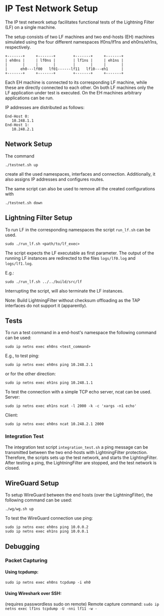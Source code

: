 # IP Test Network Setup

The IP test network setup facilitates functional tests of the Lightning Filter (LF) on a single machine.

The setup consists of two LF machines and two end-hosts (EH) machines simulated using the four different namespaces lf0ns/lf1ns and eh0ns/eh1ns, respectively.

```
+-------+     +-------+        +-------+     +-------+
| eh0ns |     | lf0ns |        | lf1ns |     | eh1ns |
|       |     |       |        |       |     |       |
|      eh0---lf00   lf01------lf11   lf10---eh1      |
+-------+     +-------+        +-------+     +-------+
```

Each EH machine is connected to its corresponding LF machine, while these are directly connected to each other.
On both LF machines only the LF application under test is executed. On the EH machines arbitrary applications can be run.

IP addresses are distributed as follows:
```
End-Host 0:
   10.248.1.1
End-Host 1:
   10.248.2.1
```

## Network Setup

The command
```
./testnet.sh up
```
create all the used namespaces, interfaces and connection. Additionally, it also assigns IP addresses and configures routes.

The same script can also be used to remove all the created configurations with
```
./testnet.sh down
```

## Lightning Filter Setup

To run LF in the corresponding namespaces the script ``run_lf.sh`` can be used.
```
sudo ./run_lf.sh <path/to/lf_exec>
```
The script expects the LF executable as first parameter. The output of the running LF instances are redirected to the files ``logs/lf0.log`` and ``logs/lf1.log``.

E.g.:
```
sudo ./run_lf.sh ../../build/src/lf
```

Interrupting the script, will also terminate the LF instances.

Note: Build LightningFilter without checksum offloading as the TAP interfaces do not support it (apparently).

## Tests

To run a test command in a end-host's namespace the following command can be used:
```
sudo ip netns exec eh0ns <test_command>
```

E.g., to test ping:
```
sudo ip netns exec eh0ns ping 10.248.2.1
```
or for the other direction:
```
sudo ip netns exec eh1ns ping 10.248.1.1
```

To test the connection with a simple TCP echo server, ncat can be used.
Server:
```
sudo ip netns exec eh1ns ncat -l 2000 -k -c 'xargs -n1 echo'
```
Client:
```
sudo ip netns exec eh0ns ncat 10.248.2.1 2000
```

### Integration Test

The integration test script `integration_test.sh` a ping message can be transmitted between the two end-hosts with LightningFilter protection.
Therefore, the scripts sets up the test network, and starts the LightingFilter. After testing a ping, the LightningFilter are stopped, and the test network is closed.

## WireGuard Setup
To setup WireGuard between the end hosts (over the LightningFilter), the following command can be used:
```
./wg/wg.sh up
```

To test the WireGuard connection use ping:
```
sudo ip netns exec eh0ns ping 10.0.0.2
sudo ip netns exec eh1ns ping 10.0.0.1
```


## Debugging

### Packet Capturing

#### Using tcpdump:

```
sudo ip netns exec eh0ns tcpdump -i eh0
```

#### Using Wireshark over SSH:
(requires passwordless sudo on remote)
Remote capture command: `sudo ip netns exec lf1ns tcpdump -U -nni lf11 -w -`